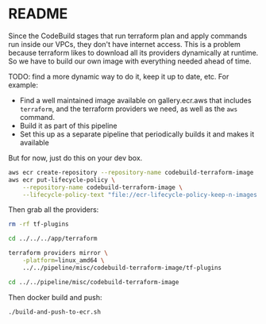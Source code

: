 # README

Since the CodeBuild stages that run terraform plan and apply commands run inside our VPCs, they don't have internet access. This is a problem because terraform likes to download all its providers dynamically at runtime. So we have to build our own image with everything needed ahead of time.

TODO: find a more dynamic way to do it, keep it up to date, etc. For example:

* Find a well maintained image available on gallery.ecr.aws that includes `terraform`, and the terraform providers we need, as well as the `aws` command.
* Build it as part of this pipeline
* Set this up as a separate pipeline that periodically builds it and makes it available

But for now, just do this on your dev box.

```bash
aws ecr create-repository --repository-name codebuild-terraform-image
aws ecr put-lifecycle-policy \
    --repository-name codebuild-terraform-image \
    --lifecycle-policy-text "file://ecr-lifecycle-policy-keep-n-images.json"
```

Then grab all the providers:

```bash
rm -rf tf-plugins

cd ../../../app/terraform

terraform providers mirror \
    -platform=linux_amd64 \
    ../../pipeline/misc/codebuild-terraform-image/tf-plugins

cd ../../pipeline/misc/codebuild-terraform-image
```

Then docker build and push:

```bash
./build-and-push-to-ecr.sh
```
